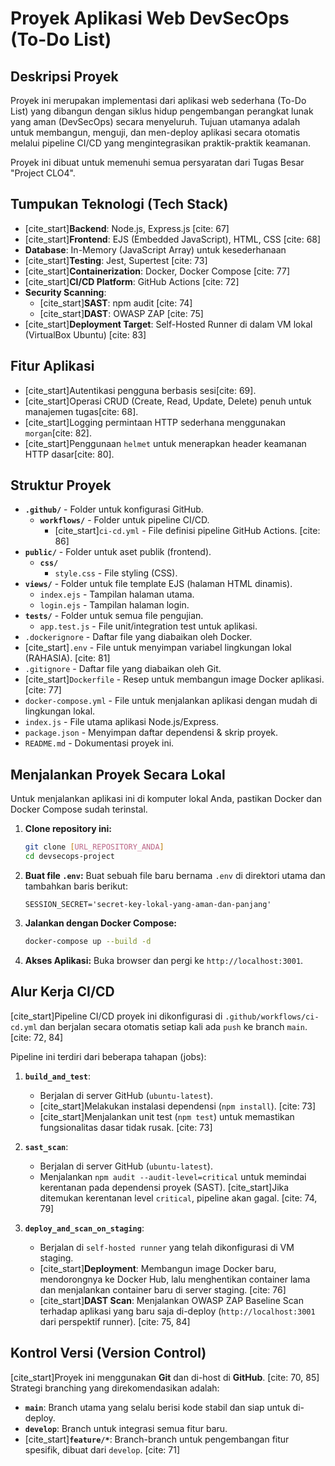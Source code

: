 # Proyek Aplikasi Web DevSecOps (To-Do List)

## Deskripsi Proyek

Proyek ini merupakan implementasi dari aplikasi web sederhana (To-Do List) yang dibangun dengan siklus hidup pengembangan perangkat lunak yang aman (DevSecOps) secara menyeluruh. Tujuan utamanya adalah untuk membangun, menguji, dan men-deploy aplikasi secara otomatis melalui pipeline CI/CD yang mengintegrasikan praktik-praktik keamanan.

Proyek ini dibuat untuk memenuhi semua persyaratan dari Tugas Besar "Project CLO4".

## Tumpukan Teknologi (Tech Stack)

* [cite_start]**Backend**: Node.js, Express.js [cite: 67]
* [cite_start]**Frontend**: EJS (Embedded JavaScript), HTML, CSS [cite: 68]
* **Database**: In-Memory (JavaScript Array) untuk kesederhanaan
* [cite_start]**Testing**: Jest, Supertest [cite: 73]
* [cite_start]**Containerization**: Docker, Docker Compose [cite: 77]
* [cite_start]**CI/CD Platform**: GitHub Actions [cite: 72]
* **Security Scanning**:
    * [cite_start]**SAST**: npm audit [cite: 74]
    * [cite_start]**DAST**: OWASP ZAP [cite: 75]
* [cite_start]**Deployment Target**: Self-Hosted Runner di dalam VM lokal (VirtualBox Ubuntu) [cite: 83]

## Fitur Aplikasi

* [cite_start]Autentikasi pengguna berbasis sesi[cite: 69].
* [cite_start]Operasi CRUD (Create, Read, Update, Delete) penuh untuk manajemen tugas[cite: 68].
* [cite_start]Logging permintaan HTTP sederhana menggunakan `morgan`[cite: 82].
* [cite_start]Penggunaan `helmet` untuk menerapkan header keamanan HTTP dasar[cite: 80].

## Struktur Proyek

* **`.github/`** - Folder untuk konfigurasi GitHub.
    * **`workflows/`** - Folder untuk pipeline CI/CD.
        * [cite_start]`ci-cd.yml` - File definisi pipeline GitHub Actions. [cite: 86]
* **`public/`** - Folder untuk aset publik (frontend).
    * **`css/`**
        * `style.css` - File styling (CSS).
* **`views/`** - Folder untuk file template EJS (halaman HTML dinamis).
    * `index.ejs` - Tampilan halaman utama.
    * `login.ejs` - Tampilan halaman login.
* **`tests/`** - Folder untuk semua file pengujian.
    * `app.test.js` - File unit/integration test untuk aplikasi.
* `.dockerignore` - Daftar file yang diabaikan oleh Docker.
* [cite_start]`.env` - File untuk menyimpan variabel lingkungan lokal (RAHASIA). [cite: 81]
* `.gitignore` - Daftar file yang diabaikan oleh Git.
* [cite_start]`Dockerfile` - Resep untuk membangun image Docker aplikasi. [cite: 77]
* `docker-compose.yml` - File untuk menjalankan aplikasi dengan mudah di lingkungan lokal.
* `index.js` - File utama aplikasi Node.js/Express.
* `package.json` - Menyimpan daftar dependensi & skrip proyek.
* `README.md` - Dokumentasi proyek ini.

## Menjalankan Proyek Secara Lokal

Untuk menjalankan aplikasi ini di komputer lokal Anda, pastikan Docker dan Docker Compose sudah terinstal.

1.  **Clone repository ini:**
    ```bash
    git clone [URL_REPOSITORY_ANDA]
    cd devsecops-project
    ```

2.  **Buat file `.env`:**
    Buat sebuah file baru bernama `.env` di direktori utama dan tambahkan baris berikut:
    ```
    SESSION_SECRET='secret-key-lokal-yang-aman-dan-panjang'
    ```

3.  **Jalankan dengan Docker Compose:**
    ```bash
    docker-compose up --build -d
    ```

4.  **Akses Aplikasi:**
    Buka browser dan pergi ke `http://localhost:3001`.

## Alur Kerja CI/CD

[cite_start]Pipeline CI/CD proyek ini dikonfigurasi di `.github/workflows/ci-cd.yml` dan berjalan secara otomatis setiap kali ada `push` ke branch `main`. [cite: 72, 84]

Pipeline ini terdiri dari beberapa tahapan (jobs):

1.  **`build_and_test`**:
    * Berjalan di server GitHub (`ubuntu-latest`).
    * [cite_start]Melakukan instalasi dependensi (`npm install`). [cite: 73]
    * [cite_start]Menjalankan unit test (`npm test`) untuk memastikan fungsionalitas dasar tidak rusak. [cite: 73]

2.  **`sast_scan`**:
    * Berjalan di server GitHub (`ubuntu-latest`).
    * Menjalankan `npm audit --audit-level=critical` untuk memindai kerentanan pada dependensi proyek (SAST). [cite_start]Jika ditemukan kerentanan level `critical`, pipeline akan gagal. [cite: 74, 79]

3.  **`deploy_and_scan_on_staging`**:
    * Berjalan di `self-hosted runner` yang telah dikonfigurasi di VM staging.
    * [cite_start]**Deployment**: Membangun image Docker baru, mendorongnya ke Docker Hub, lalu menghentikan container lama dan menjalankan container baru di server staging. [cite: 76]
    * [cite_start]**DAST Scan**: Menjalankan OWASP ZAP Baseline Scan terhadap aplikasi yang baru saja di-deploy (`http://localhost:3001` dari perspektif runner). [cite: 75, 84]

## Kontrol Versi (Version Control)

[cite_start]Proyek ini menggunakan **Git** dan di-host di **GitHub**. [cite: 70, 85] Strategi branching yang direkomendasikan adalah:
* **`main`**: Branch utama yang selalu berisi kode stabil dan siap untuk di-deploy.
* **`develop`**: Branch untuk integrasi semua fitur baru.
* [cite_start]**`feature/*`**: Branch-branch untuk pengembangan fitur spesifik, dibuat dari `develop`. [cite: 71]